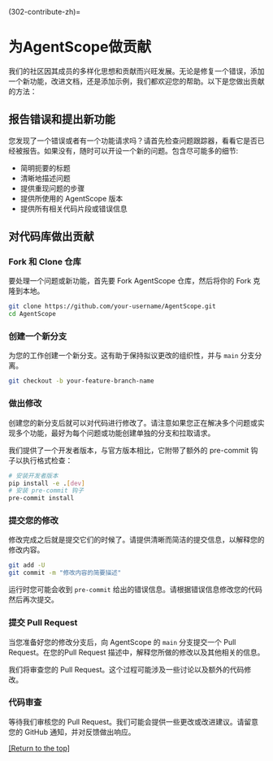 (302-contribute-zh)=

# 为AgentScope做贡献

我们的社区因其成员的多样化思想和贡献而兴旺发展。无论是修复一个错误，添加一个新功能，改进文档，还是添加示例，我们都欢迎您的帮助。以下是您做出贡献的方法：

## 报告错误和提出新功能

您发现了一个错误或者有一个功能请求吗？请首先检查问题跟踪器，看看它是否已经被报告。如果没有，随时可以开设一个新的问题。包含尽可能多的细节:

- 简明扼要的标题
- 清晰地描述问题
- 提供重现问题的步骤
- 提供所使用的 AgentScope 版本
- 提供所有相关代码片段或错误信息

## 对代码库做出贡献

### Fork 和 Clone 仓库

要处理一个问题或新功能，首先要 Fork AgentScope 仓库，然后将你的 Fork 克隆到本地。

```bash
git clone https://github.com/your-username/AgentScope.git
cd AgentScope
```

### 创建一个新分支

为您的工作创建一个新分支。这有助于保持拟议更改的组织性，并与 `main` 分支分离。

```bash
git checkout -b your-feature-branch-name
```

### 做出修改

创建您的新分支后就可以对代码进行修改了。请注意如果您正在解决多个问题或实现多个功能，最好为每个问题或功能创建单独的分支和拉取请求。

我们提供了一个开发者版本，与官方版本相比，它附带了额外的 pre-commit 钩子以执行格式检查：

```bash
# 安装开发者版本
pip install -e .[dev]
# 安装 pre-commit 钩子
pre-commit install
```

### 提交您的修改

修改完成之后就是提交它们的时候了。请提供清晰而简洁的提交信息，以解释您的修改内容。

```bash
git add -U
git commit -m "修改内容的简要描述"
```

运行时您可能会收到 `pre-commit` 给出的错误信息。请根据错误信息修改您的代码然后再次提交。

### 提交 Pull Request

当您准备好您的修改分支后，向 AgentScope 的 `main` 分支提交一个 Pull Request。在您的Pull Request 描述中，解释您所做的修改以及其他相关的信息。

我们将审查您的 Pull Request。这个过程可能涉及一些讨论以及额外的代码修改。

### 代码审查

等待我们审核您的 Pull Request。我们可能会提供一些更改或改进建议。请留意您的 GitHub 通知，并对反馈做出响应。

[[Return to the top]](#为AgentScope做贡献)
